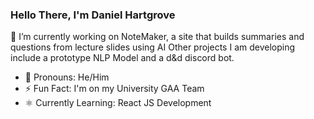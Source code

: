 ### Hello There, I'm **Daniel Hartgrove**

🔭 I’m currently working on NoteMaker, a site that builds summaries and questions from lecture slides using AI
Other projects I am developing include a prototype NLP Model and a d&d discord bot.

- 🧑 Pronouns: He/Him
- ⚡ Fun Fact: I'm on my University GAA Team
- ⚛️ Currently Learning: React JS Development
